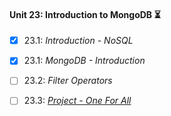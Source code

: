 #### Unit 23: Introduction to MongoDB :hourglass_flowing_sand:

- [X] 23.1: _Introduction - NoSQL_
- [X] 23.1: _MongoDB - Introduction_
- [ ] 23.2: _Filter Operators_
- [ ] 23.3: [_Project - One For All_]()

